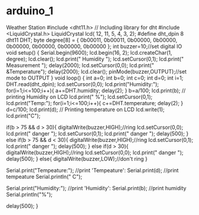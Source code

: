# arduino_1
Weather Station
#include <dht11.h>      // Including library for dht
#include <LiquidCrystal.h>
LiquidCrystal lcd( 12, 11, 5, 4, 3, 2);
#define dht_dpin 8
dht11 DHT;
byte degree[8] = 
              {
                0b00011,
                0b00011,
                0b00000,
                0b00000,
                0b00000,
                0b00000,
                0b00000,
                0b00000
              };
  int buzzer=10;//set digital IO
void setup()
{
  Serial.begin(9600);
  lcd.begin(16, 2);
  lcd.createChar(1, degree);
  lcd.clear();
  lcd.print("   Humidity   ");
  lcd.setCursor(0,1);
  lcd.print("  Measurement  ");
  delay(2000);
  lcd.setCursor(0,0);
  lcd.print(" &Temperature");
  delay(2000);
  lcd.clear();
  pinMode(buzzer,OUTPUT);//set mode to OUTPUT
}
void loop()
{
  int a=0;
  int b=0;
  int c=0;
  int d=0;
  int i=1;
  DHT.read(dht_dpin);
  lcd.setCursor(0,0);
  lcd.print("Humidity:");
  for(i=1;i<=100;i++){
    a+=DHT.humidity;
    delay(2);
  }
  b=a/100;
  lcd.print(b);   // printing Humidity on LCD
  lcd.print(" %");
  lcd.setCursor(0,1);
  lcd.print("Temp:");
  for(i=1;i<=100;i++){
    c+=DHT.temperature;
    delay(2);
  }
  d=c/100;
  lcd.print(d);   // Printing temperature on LCD
  lcd.write(1);
  lcd.print("C");

  if(b > 75 && d > 30){
     digitalWrite(buzzer,HIGH);//ring
     lcd.setCursor(0,0);
     lcd.print("  danger     ");
     lcd.setCursor(0,1);
     lcd.print("  danger ");
     delay(500);
  }
  else if(b > 75 && d < 30){
     digitalWrite(buzzer,HIGH);//ring
     lcd.setCursor(0,1);
     lcd.print("  danger ");
     delay(500);
  }
  else if(d > 30){
     digitalWrite(buzzer,HIGH);//ring
     lcd.setCursor(0,0);
     lcd.print("  danger     ");
     delay(500);
  }
  else{
    digitalWrite(buzzer,LOW);//don't ring
  }

  Serial.print("Tempeature:");                        //print 'Tempeature':
  Serial.print(d);                                     //print tempeature
  Serial.println(" C");

  Serial.print("Humidity:");                            //print 'Humidity':
  Serial.print(b);                                     //print humidity
  Serial.println("%");                                 

  delay(500);
}
